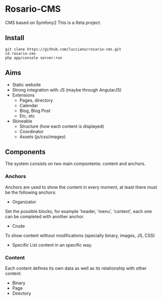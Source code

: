 Rosario-CMS
===========

CMS based on Symfony2
This is a ßeta project.

## Install ##

    git clone https://github.com/lucciano/rosario-cms.git
    cd rosario-cms
    php app/console server:run


## Aims ##
* Static website
* Strong integration with JS (maybe through AngularJS)
* Extensions
  * Pages, directory
  * Calendar
  * Blog, Blog Post
  * Etc, etc
* Skineable
  * Structure (how each content is displayed)
  * Coordinator
  * Assets (js/css/images)

## Components ##
The system consists on two main compontents: content and anchors.

### Anchors ###
 Anchors are used to show the content in every moment, at least there must be the following anchors:
 
 * Organizator 

Set the possible blocks, for example 'header, 'menu', 'content', each one can be completed with another anchor.

 * Crude

To show content without modifications (specially binary, images, JS, CSS)

 * Specific
List content in an specific way.
        
### Content ###
 Each content defines its own data as well as its relationship with other content.
 * Binary
 * Page 
 * Directory 
